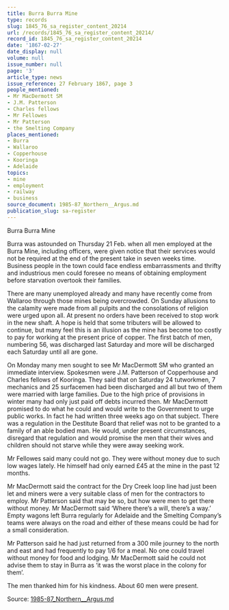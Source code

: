 ```yaml
---
title: Burra Burra Mine
type: records
slug: 1845_76_sa_register_content_20214
url: /records/1845_76_sa_register_content_20214/
record_id: 1845_76_sa_register_content_20214
date: '1867-02-27'
date_display: null
volume: null
issue_number: null
page: '3'
article_type: news
issue_reference: 27 February 1867, page 3
people_mentioned:
- Mr MacDermott SM
- J.M. Patterson
- Charles fellows
- Mr Fellowes
- Mr Patterson
- the Smelting Company
places_mentioned:
- Burra
- Wallaroo
- Copperhouse
- Kooringa
- Adelaide
topics:
- mine
- employment
- railway
- business
source_document: 1985-87_Northern__Argus.md
publication_slug: sa-register
---
```


Burra Burra Mine

Burra was astounded on Thursday 21 Feb. when all men employed at the Burra Mine, including officers, were given notice that their services would not be required at the end of the present take in seven weeks time.  Business people in the town could face endless embarrassments and thrifty and industrious men could foresee no means of obtaining employment before starvation overtook their families.

There are many unemployed already and many have recently come from Wallaroo through those mines being overcrowded.  On Sunday allusions to the calamity were made from all pulpits and the consolations of religion were urged upon all.  At present no orders have been received to stop work in the new shaft.  A hope is held that some tributers will be allowed to continue, but many feel this is an illusion as the mine has become too costly to pay for working at the present price of copper.  The first batch of men, numbering 56, was discharged last Saturday and more will be discharged each Saturday until all are gone.

On Monday many men sought to see Mr MacDermott SM who granted an immediate interview.  Spokesmen were J.M. Patterson of Copperhouse and Charles fellows of Kooringa.  They said that on Saturday 24 tutworkmen, 7 mechanics and 25 surfacemen had been discharged and all but two of them were married with large families.  Due to the high price of provisions in winter many had only just paid off debts incurred then.  Mr MacDermott promised to do what he could and would write to the Government to urge public works.  In fact he had written three weeks ago on that subject.  There was a regulation in the Destitute Board that relief was not to be granted to a family of an able bodied man.  He would, under present circumstances, disregard that regulation and would promise the men that their wives and children should not starve while they were away seeking work.

Mr Fellowes said many could not go.  They were without money due to such low wages lately.  He himself had only earned £45 at the mine in the past 12 months.

Mr MacDermott said the contract for the Dry Creek loop line had just been let and miners were a very suitable class of men for the contractors to employ.  Mr Patterson said that may be so, but how were men to get there without money.  Mr MacDermott said ‘Where there’s a will, there’s a way.’  Empty wagons left Burra regularly for Adelaide and the Smelting Company’s teams were always on the road and either of these means could be had for a small consideration.

Mr Patterson said he had just returned from a 300 mile journey to the north and east and had frequently to pay 1/6 for a meal.  No one could travel without money for food and lodging.  Mr MacDermott said he could not advise them to stay in Burra as ‘it was the worst place in the colony for them’.

The men thanked him for his kindness.  About 60 men were present.

Source: [1985-87_Northern__Argus.md](/downloads/markdown/1985-87_Northern__Argus.md)
